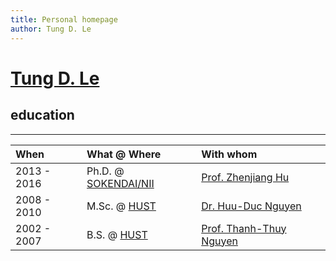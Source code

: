 ```yaml
---
title: Personal homepage
author: Tung D. Le
---
```


# [Tung D. Le](index.md)
 
## education
____________

| When        | What @ Where                                   | With whom                                                                             |
| :---------- | :--------------------------------------------- | :------------------------------------------------------------------------------------ |
| 2013 - 2016 | Ph.D. @ [SOKENDAI/NII](http://www.nii.ac.jp/)  | [Prof. Zhenjiang Hu](https://scholar.google.com/citations?user=MvGKdLoAAAAJ&hl=en)    |
| 2008 - 2010 | M.Sc. @ [HUST](http://hust.edu.vn/)            | [Dr. Huu-Duc Nguyen](https://scholar.google.com/citations?user=PphDl-kAAAAJ&hl=en)    |
| 2002 - 2007 | B.S.  @ [HUST](http://hust.edu.vn/)            | [Prof. Thanh-Thuy Nguyen](https://uet.vnu.edu.vn/~nguyenthanhthuy/)                   |


